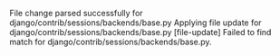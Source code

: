 File change parsed successfully for django/contrib/sessions/backends/base.py
Applying file update for django/contrib/sessions/backends/base.py
[file-update] Failed to find match for django/contrib/sessions/backends/base.py.
